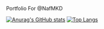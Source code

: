 Portfolio For @NafMKD


[![Anurag's GitHub stats](https://github-readme-stats.vercel.app/api?username=NafMKD)](https://github.com/anuraghazra/github-readme-stats)
[![Top Langs](https://github-readme-stats.vercel.app/api/top-langs/?username=NafMKD&layout=compact)](https://github.com/anuraghazra/github-readme-stats)
